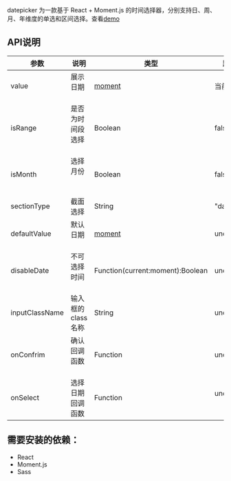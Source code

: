 datepicker 为一款基于 React + Moment.js 的时间选择器，分别支持日、周、月、年维度的单选和区间选择。查看[demo](http://demo.jatfret.com/datepickerDemo/index.html "jatfret")


## API说明
| 参数             | 说明               | 类型              | 默认值          |
|--------------|----------------|----------|--------------|
| value           | 展示日期            | [moment](http://momentjs.com)|当前日期|
| isRange         | 是否为时间段选择     | Boolean           | false           |
| isMonth         | 选择月份            | Boolean          | false          |
| sectionType     | 截面选择            | String           | "date"  |        
| defaultValue    | 默认日期            | [moment](http://momentjs.com)| undefined |
| disableDate     | 不可选择时间          | Function(current:moment):Boolean | undefined|
| inputClassName  | 输入框的class名称    | String           | undefined        |
| onConfrim       | 确认回调函数         | Function          | undefinded      |
| onSelect        | 选择日期回调函数      | Function          | undefined        |

## 需要安装的依赖：
  - React
  - Moment.js
  - Sass
